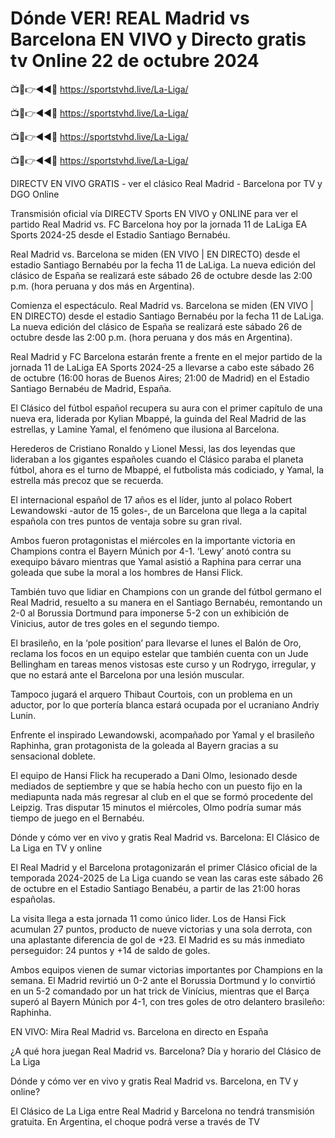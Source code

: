 # Dónde VER! REAL Madrid vs Barcelona EN VIVO y Directo gratis tv Online 22 de octubre 2024


📺📱👉◄◄🔴  https://sportstvhd.live/La-Liga/

📺📱👉◄◄🔴  https://sportstvhd.live/La-Liga/

📺📱👉◄◄🔴  https://sportstvhd.live/La-Liga/

📺📱👉◄◄🔴  https://sportstvhd.live/La-Liga/


DIRECTV EN VIVO GRATIS - ver el clásico Real Madrid - Barcelona por TV y DGO Online

Transmisión oficial vía DIRECTV Sports EN VIVO y ONLINE para ver el partido Real Madrid vs. FC Barcelona hoy por la jornada 11 de LaLiga EA Sports 2024-25 desde el Estadio Santiago Bernabéu.



Real Madrid vs. Barcelona se miden (EN VIVO | EN DIRECTO) desde el estadio Santiago Bernabéu por la fecha 11 de LaLiga. La nueva edición del clásico de España se realizará este sábado 26 de octubre desde las 2:00 p.m. (hora peruana y dos más en Argentina).



Comienza el espectáculo. Real Madrid vs. Barcelona se miden (EN VIVO | EN DIRECTO) desde el estadio Santiago Bernabéu por la fecha 11 de LaLiga. La nueva edición del clásico de España se realizará este sábado 26 de octubre desde las 2:00 p.m. (hora peruana y dos más en Argentina).



Real Madrid y FC Barcelona estarán frente a frente en el mejor partido de la jornada 11 de LaLiga EA Sports 2024-25 a llevarse a cabo este sábado 26 de octubre (16:00 horas de Buenos Aires; 21:00 de Madrid) en el Estadio Santiago Bernabéu de Madrid, España.



El Clásico del fútbol español recupera su aura con el primer capítulo de una nueva era, liderada por Kylian Mbappé, la guinda del Real Madrid de las estrellas, y Lamine Yamal, el fenómeno que ilusiona al Barcelona.



Herederos de Cristiano Ronaldo y Lionel Messi, las dos leyendas que lideraban a los gigantes españoles cuando el Clásico paraba el planeta fútbol, ahora es el turno de Mbappé, el futbolista más codiciado, y Yamal, la estrella más precoz que se recuerda.



El internacional español de 17 años es el líder, junto al polaco Robert Lewandowski -autor de 15 goles-, de un Barcelona que llega a la capital española con tres puntos de ventaja sobre su gran rival.



Ambos fueron protagonistas el miércoles en la importante victoria en Champions contra el Bayern Múnich por 4-1. ‘Lewy’ anotó contra su exequipo bávaro mientras que Yamal asistió a Raphina para cerrar una goleada que sube la moral a los hombres de Hansi Flick.



También tuvo que lidiar en Champions con un grande del fútbol germano el Real Madrid, resuelto a su manera en el Santiago Bernabéu, remontando un 2-0 al Borussia Dortmund para imponerse 5-2 con un exhibición de Vinicius, autor de tres goles en el segundo tiempo.



El brasileño, en la ‘pole position’ para llevarse el lunes el Balón de Oro, reclama los focos en un equipo estelar que también cuenta con un Jude Bellingham en tareas menos vistosas este curso y un Rodrygo, irregular, y que no estará ante el Barcelona por una lesión muscular.



Tampoco jugará el arquero Thibaut Courtois, con un problema en un aductor, por lo que portería blanca estará ocupada por el ucraniano Andriy Lunin.



Enfrente el inspirado Lewandowski, acompañado por Yamal y el brasileño Raphinha, gran protagonista de la goleada al Bayern gracias a su sensacional doblete.



El equipo de Hansi Flick ha recuperado a Dani Olmo, lesionado desde mediados de septiembre y que se había hecho con un puesto fijo en la mediapunta nada más regresar al club en el que se formó procedente del Leipzig. Tras disputar 15 minutos el miércoles, Olmo podría sumar más tiempo de juego en el Bernabéu.



Dónde y cómo ver en vivo y gratis Real Madrid vs. Barcelona: El Clásico de La Liga en TV y online



El Real Madrid y el Barcelona protagonizarán el primer Clásico oficial de la temporada 2024-2025 de La Liga cuando se vean las caras este sábado 26 de octubre en el Estadio Santiago Benabéu, a partir de las 21:00 horas españolas.



La visita llega a esta jornada 11 como único lider. Los de Hansi Fick acumulan 27 puntos, producto de nueve victorias y una sola derrota, con una aplastante diferencia de gol de +23. El Madrid es su más inmediato perseguidor: 24 puntos y +14 de saldo de goles.



Ambos equipos vienen de sumar victorias importantes por Champions en la semana. El Madrid revirtió un 0-2 ante el Borussia Dortmund y lo convirtió en un 5-2 comandado por un hat trick de Vinícius, mientras que el Barça superó al Bayern Múnich por 4-1, con tres goles de otro delantero brasileño: Raphinha.



EN VIVO: Mira Real Madrid vs. Barcelona en directo en España

¿A qué hora juegan Real Madrid vs. Barcelona? Día y horario del Clásico de La Liga



Dónde y cómo ver en vivo y gratis Real Madrid vs. Barcelona, en TV y online?

El Clásico de La Liga entre Real Madrid y Barcelona no tendrá transmisión gratuita. En Argentina, el choque podrá verse a través de TV

